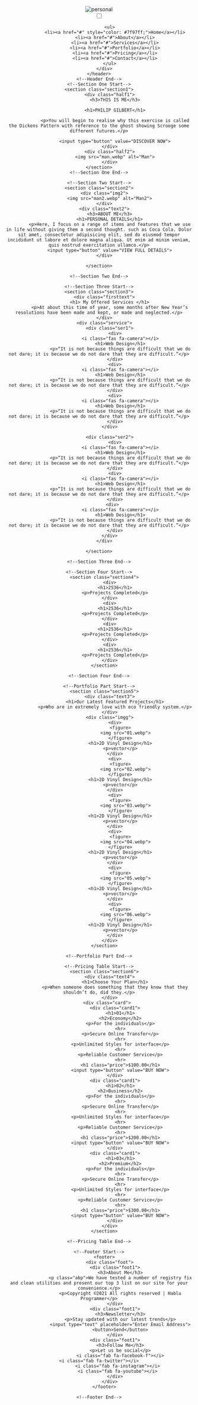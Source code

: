 <!DOCTYPE html>
<html lang="en">
<head>
    <meta charset="UTF-8">
    <meta http-equiv="X-UA-Compatible" content="IE=edge">
    <meta name="viewport" content="width=device-width, initial-scale=1.0">
    <script src="https://kit.fontawesome.com/71258d5dfb.js" crossorigin="anonymous"></script>
    <link rel="stylesheet" href="style.css">
    <title>Personal</title>
</head>
<body>
    <!--Header Start-->
    <header>
        <div class="logo">
            <img src="logo.webp" alt="personal">
        </div>
        <div class="nav">
           <input type="checkbox" id="check">
           <label for="check" class="checkbtn">
            <i class="fas fa-bars"></i>
            </label>

            <ul>
                <li><a href="#" style="color: #7f97ff;">Home</a></li>
                <li><a href="#">About</a></li>
                <li><a href="#">Services</a></li>
                <li><a href="#">Portfolio</a></li>
                <li><a href="#">Pricing</a></li>
                <li><a href="#">Contact</a></li>
            </ul>
        </div>
    </header>
    <!--Header End-->
    <!--Section One Start-->
    <section class="section1">
            <div class="half1">
                <h3>THIS IS ME</h3>

                <h1>PHILIP GILBERT</h1>

                <p>You will begin to realise why this exercise is called the Dickens Pattern with reference to the ghost showing Scrooge some different futures.</p>

                <input type="button" value="DISCOVER NOW">
            </div>
            <div class="half2">
                <img src="man.webp" alt="Man">
            </div>
    </section>
    <!--Section One End-->

    <!--Section Two Start-->
    <section class="section2">
        <div class="img2">
            <img src="man2.webp" alt="Man2">
        </div>
        <div class="text2">
            <h3>ABOUT ME</h3>
            <h1>PERSONAL DETAILS</h1>
            <p>Here, I focus on a range of items and features that we use in life without giving them a second thought. such as Coca Cola. Dolor sit amet, consectetur adipisicing elit, sed do eiusmod tempor incididunt ut labore et dolore magna aliqua. Ut enim ad minim veniam, quis nostrud exercitation ullamco.</p>
            <input type="button" value="VIEW FULL DETAILS">
        </div>

    </section>

    <!--Section Two End-->

    <!--Section Three Start-->
    <section class="section3">
        <div class="firsttext">
            <h1> My Offered Services </h1>
            <p>At about this time of year, some months after New Year’s resolutions have been made and kept, or made and neglected.</p>
        </div>
        <div class="service">
            <div class="ser1">
                <div>
                    <i class="fas fa-camera"></i>
                    <h1>Web Design</h1>
                    <p>“It is not because things are difficult that we do not dare; it is because we do not dare that they are difficult.”</p>
                </div>
                <div>
                    <i class="fas fa-camera"></i>
                    <h1>Web Design</h1>
                    <p>“It is not because things are difficult that we do not dare; it is because we do not dare that they are difficult.”</p>
                </div>
                <div>
                    <i class="fas fa-camera"></i>
                    <h1>Web Design</h1>
                    <p>“It is not because things are difficult that we do not dare; it is because we do not dare that they are difficult.”</p>
                </div>
            </div>

            <div class="ser2">
                <div>
                    <i class="fas fa-camera"></i>
                    <h1>Web Design</h1>
                    <p>“It is not because things are difficult that we do not dare; it is because we do not dare that they are difficult.”</p>
                </div>
                <div>
                    <i class="fas fa-camera"></i>
                    <h1>Web Design</h1>
                    <p>“It is not because things are difficult that we do not dare; it is because we do not dare that they are difficult.”</p>
                </div>
              <div>
                    <i class="fas fa-camera"></i>
                    <h1>Web Design</h1>
                    <p>“It is not because things are difficult that we do not dare; it is because we do not dare that they are difficult.”</p>
                </div>
            </div>
        </div>

    </section>

    <!--Section Three End-->

    <!--Section Four Start-->
        <section class="section4">
            <div>
                <h1>2536</h1>
                <p>Projects Completed</p>
            </div>
            <div>
                <h1>2536</h1>
                <p>Projects Completed</p>
            </div>
            <div>
                <h1>2536</h1>
                <p>Projects Completed</p>
            </div>
            <div>
                <h1>2536</h1>
                <p>Projects Completed</p>
            </div>
        </section>

    <!--Section Four End-->

    <!--Portfolio Part Start-->
        <section class="section5">
            <div class="text3">
                <h1>Our Latest Featured Projects</h1>
                <p>Who are in extremely love with eco friendly system.</p>
            </div>
            <div class="imgg">
                <div>
                    <figure>
                        <img src="01.webp">
                    </figure>
                    <h1>2D Vinyl Design</h1>
                    <p>vector</p>
                </div>
                <div>
                    <figure>
                        <img src="02.webp">
                    </figure>
                    <h1>2D Vinyl Design</h1>
                    <p>vector</p>
                </div>
                <div>
                    <figure>
                        <img src="03.webp">
                    </figure>
                    <h1>2D Vinyl Design</h1>
                    <p>vector</p>
                </div>
                <div>
                    <figure>
                        <img src="04.webp">
                    </figure>
                    <h1>2D Vinyl Design</h1>
                    <p>vector</p>
                </div>
                <div>
                    <figure>
                        <img src="05.webp">
                    </figure>
                    <h1>2D Vinyl Design</h1>
                    <p>vector</p>
                </div>
                <div>
                    <figure>
                        <img src="06.webp">
                    </figure>
                    <h1>2D Vinyl Design</h1>
                    <p>vector</p>
                </div>
            </div>
        </section>

    <!--Portfolio Part End-->

    <!--Pricing Table Start-->
        <section class="section6">
            <div class="text4">
                <h1>Choose Your Plan</h1>
                <p>When someone does something that they know that they shouldn’t do, did they.</p>
            </div>
          <div class="card">
                <div class="card1">
                    <h1>01</h1>
                    <h2>Economy</h2>
                    <p>For the individuals</p>
                    <hr>
                    <p>Secure Online Transfer</p>
                    <hr>
                    <p>Unlimited Styles for interface</p>
                    <hr>
                    <p>Reliable Customer Service</p>
                    <hr>
                    <h1 class="price">$100.00</h1>
                    <input type="button" value="BUY NOW">
                </div>
                <div class="card1">
                    <h1>02</h1>
                    <h2>Business</h2>
                    <p>For the individuals</p>
                    <hr>
                    <p>Secure Online Transfer</p>
                    <hr>
                    <p>Unlimited Styles for interface</p>
                    <hr>
                    <p>Reliable Customer Service</p>
                    <hr>
                    <h1 class="price">$200.00</h1>
                    <input type="button" value="BUY NOW">
                </div>
                <div class="card1">
                    <h1>03</h1>
                    <h2>Premium</h2>
                    <p>For the individuals</p>
                    <hr>
                    <p>Secure Online Transfer</p>
                    <hr>
                    <p>Unlimited Styles for interface</p>
                    <hr>
                    <p>Reliable Customer Service</p>
                    <hr>
                    <h1 class="price">$300.00</h1>
                    <input type="button" value="BUY NOW">
                </div>
            </div>
        </section>

    <!--Pricing Table End-->

    <!--Footer Start-->
        <footer>
            <div class="foot">
                <div class="foot1">
                    <h3>About Me</h3>
                    <p class="abp">We have tested a number of registry fix and clean utilities and present our top 3 list on our site for your convenience.</p>
                    <p>Copyright ©2021 All rights reserved | Hablu Programmer</p>
                </div>
                <div class="foot1">
                    <h3>Newsletter</h3>
                    <p>Stay updated with our latest trends</p>
                    <input type="text" placeholder="Enter Email Address">
                    <button>Send</button>
                </div>
                <div class="foot1">
                    <h3>Follow Me</h3>
                    <p>Let us be social</p>
                    <i class="fab fa-facebook-f"></i>
                    <i class="fab fa-twitter"></i>                
                    <i class="fab fa-instagram"></i>  
                    <i class="fab fa-youtube"></i>  
                </div>
            </div>
        </footer>

    <!--Footer End-->
   </body>
</html> 